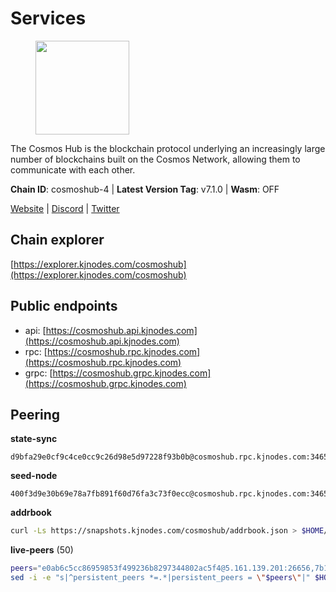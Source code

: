 # Services

<figure><img src="https://raw.githubusercontent.com/kj89/testnet_manuals/main/pingpub/logos/cosmoshub.png" width="150" alt=""><figcaption></figcaption></figure>

The Cosmos Hub is the blockchain protocol underlying an  increasingly large number of blockchains built on the  Cosmos Network, allowing them to communicate with each other.

**Chain ID**: cosmoshub-4 | **Latest Version Tag**: v7.1.0 | **Wasm**: OFF

[Website](https://hub.cosmos.network) | [Discord](https://discord.gg/cosmosnetwork) | [Twitter](https://twitter.com/cosmoshub)


## Chain explorer
[https://explorer.kjnodes.com/cosmoshub](https://explorer.kjnodes.com/cosmoshub)

## Public endpoints

* api: [https://cosmoshub.api.kjnodes.com](https://cosmoshub.api.kjnodes.com)
* rpc: [https://cosmoshub.rpc.kjnodes.com](https://cosmoshub.rpc.kjnodes.com)
* grpc: [https://cosmoshub.grpc.kjnodes.com](https://cosmoshub.grpc.kjnodes.com)

## Peering

**state-sync**

```text
d9bfa29e0cf9c4ce0cc9c26d98e5d97228f93b0b@cosmoshub.rpc.kjnodes.com:34656
```

**seed-node**

```text
400f3d9e30b69e78a7fb891f60d76fa3c73f0ecc@cosmoshub.rpc.kjnodes.com:34659
```

**addrbook**
```bash
curl -Ls https://snapshots.kjnodes.com/cosmoshub/addrbook.json > $HOME/.gaia/config/addrbook.json
```

**live-peers** (50)
```bash
peers="e0ab6c5cc86959853f499236b8297344802ac5f4@5.161.139.201:26656,7b15dce221b13ca353187b4f7219a94db6b71ad3@185.119.118.109:2000,371a781ed95b643d4758b3736ab827ce1cbe4e98@65.108.136.206:26656,d9bfa29e0cf9c4ce0cc9c26d98e5d97228f93b0b@65.109.88.38:34656,d54eacb237dfbc0eb934a45509f878eb3ea3a5b3@64.44.148.195:26656,c540af0c82963228aa865d27d9b6142fc54b571d@176.9.102.164:26656,dd53fa5cfb6a604feb80860d47506d0dd84baa12@142.132.210.234:26656,9d048653fa4d98e6c0760ed0c54ad2d257ba46df@65.108.137.34:26656,58b54d8cfdc0c634ed592e2c008705791253ebbb@172.93.214.10:26656,b533749dfe0dc09eff1dfb2adf83108f9125ee1c@162.55.97.111:26656,6ea2ef7d3dd5d6967708a0b31eed85ba090a90a1@65.108.121.190:12010,c940e11c1072dad06da3b1b48ca92966bb37e93a@74.96.207.58:28721,c1e437f73b8889b78ea34981e7c349157ad80284@107.135.15.66:26656,3aa86f390e71f416f66dcf68b22b1b640f1fa23d@65.108.131.174:14956,daa6d8314246ad65037a48ec2e2266eeea9d46f8@154.53.63.50:26656,3da88430414ec9084c8983fe4d462cce655ff1f3@51.222.245.114:26656,5dde13b98a2f69f54e0d5e3384fdc903bbb2dc30@172.93.214.11:26656,213857e741833d17275ea559bb2d0342398cec99@35.245.206.45:26656,44594a57ce538a21f8558bcb1c9ce560ad879e3e@15.235.114.84:26656,7dd34d8d3880bc48eff3e47b941d06bd1941a962@93.115.25.106:26656,ba3bacc714817218562f743178228f23678b2873@34.141.15.99:26656,56783b7e98eed68ec8af791248154f3cc53056d1@34.159.35.95:26656,d1e39378054215be020e22f0342e272f5224cf75@146.190.46.145:30196,05d870293f89e0698a8bd198e31f6ca17baa3a17@3.38.95.13:26656,0eae0c3b87453c625a1de230fca4993b8ebe5c00@65.21.94.45:26656,e726816f42831689eab9378d5d577f1d06d25716@176.9.188.21:26656,344d87e04fdf04be760da5069a59d9a489b886a6@52.14.44.1:26656,2441e90fcb341fcd5bebec15b54e346cdca64a9b@135.148.123.8:14956,1cce99042f884d669e7287e3e362bff8e385c63e@46.4.79.183:26726,55debc20a243bbb6acc5db054559953bb87acb30@162.251.238.5:26656,ae31f306e33a100e20b12f17cd91428120ed883c@54.81.193.10:26656,64148c47e1424173e3dcf90ab90bf196c2971b15@88.218.224.118:26656,1d02b4300c6b6fd1123a20502f0b3c0ce3b73654@88.198.16.9:26656,21324a8ab48c26d64a71cea42654e3554e1845f8@27.72.97.236:26656,3ce30fdd489fa87b6465141cc56b48e5a22fe8e1@154.53.41.185:10093,e829d4764a5cecc44b3414777853b34407b36601@185.16.39.179:26656,6b4a6e35c5329b07f23662c683e24b262dd10b5e@195.189.96.115:26656,1be2bc01d01005833c538dedf11b23207cbb43f1@34.145.0.60:26656,0fa483eb40228bfba35fdf3c98cb37c1a35928bd@142.132.205.120:14956,71950462041283273efa597db443c556e70a9c17@52.79.230.246:26656,97cb894cb319bd515fe963d8b2f00838fd3621ba@35.88.167.34:26656,48fc4fe58d5392bda805212ba0c8e4e772dba1f9@142.132.158.93:14956,d5bf4870659c1d47f008691a64f970a56f0adb3c@80.190.132.234:56656,137f98c8e22965e672744a3f8909c0f4c8cffc53@135.148.54.43:26656,49469964d46155511be3f7b240856ebb15c1d1d2@34.91.103.185:26656,c56d9ccc83cfabaf8937e8b02dfecb4c636e9e03@13.233.135.31:26656,10e3acd4baeb6cba8881d75a0bde04b5526b39ce@52.73.168.104:26656,f8ae898b130457bbbf05fd3d2e9ca4559bd528fd@37.120.245.157:26656,7b8ab74fa7c3cc10b203b990abfc86e1a0b82a79@34.254.201.211:26656,39f68cf5744a881ea73023bf4e02db36390cfb1f@146.190.59.8:26090"
sed -i -e "s|^persistent_peers *=.*|persistent_peers = \"$peers\"|" $HOME/.gaia/config/config.toml
```
